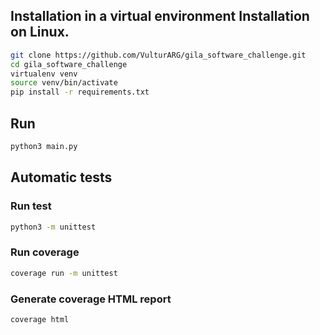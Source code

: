 ## Installation in a virtual environment Installation on Linux. 


```bash
git clone https://github.com/VulturARG/gila_software_challenge.git
cd gila_software_challenge
virtualenv venv
source venv/bin/activate
pip install -r requirements.txt
```

## Run
```bash
python3 main.py
```

## Automatic tests 
### Run test
```bash
python3 -m unittest
```

### Run coverage
```bash
coverage run -m unittest
```

### Generate coverage HTML report 
```bash
coverage html
```